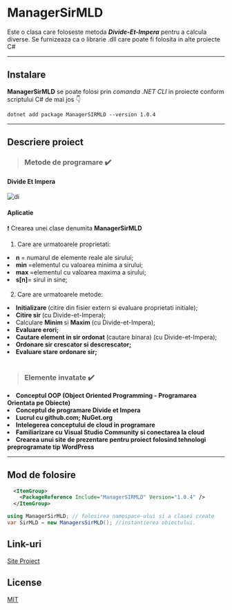 # ManagerSirMLD

  Este o clasa care foloseste metoda ***Divide-Et-Impera*** pentru a calcula diverse. Se furnizeaza ca o librarie .dll care poate fi folosita in alte proiecte C#
  
  <hr>

## Instalare

__ManagerSirMLD__ se poate folosi prin *comanda .NET CLI* in proiecte conform scriptului C# de mai jos :point_down:
                           
  ```.NET CLI
  dotnet add package ManagerSIRMLD --version 1.0.4
   ```
-----------------------------------------------------------------------------------------------
## Descriere proiect
 
 > ### Metode de programare  :heavy_check_mark:

  #### Divide Et Impera <br>
  ![di](http://veng.ro/managersirmld/wp-content/uploads/sites/2/2020/12/divide.jpg "Divide Et Impera")<br>
  #### Aplicatie

:exclamation: Crearea unei clase denumita __ManagerSirMLD__ <br>
  1. Care are urmatoarele proprietati: <br>

   
<li> <b> n </b> = numarul de elemente reale ale sirului; 
<li> <b> min </b> =elementul cu valoarea minima a sirului; 
<li> <b style> max </b> =elementul cu valoarea maxima a sirului; 
<li> <b> s[n]</b>= sirul in sine; <br> <br>
  
   2. Care are urmatoarele metode:<br>
   
  <li> <b> Initializare </b> (citire din fisier extern si evaluare proprietati initiale); <br>
  <li> <b> Citire sir </b> (cu Divide-et-Impera); <br>
  <li>  Calculare <b> Minim </b> si <b> Maxim </b> (cu Divide-et-Impera); <br>
  <li> <b> Evaluare erori; </b> <br>
  <li> <b> Cautare element in sir ordonat </b> (cautare binara) (cu Divide-et-Impera); <br> 
  <li> <b>  Ordonare sir crescator si descrescator; </b> <br>
  <li> <b>  Evaluare stare ordonare sir; </b>
    <br> <br>
    
 > ### Elemente invatate  :heavy_check_mark: <br>
 
   <li> <b> Conceptul OOP (Object Oriented Programming - Programarea Orientata pe Obiecte)</b> <br>
   <li> <b> Conceptul de programare Divide et Impera</b><br>
   <li> <b> Lucrul cu github.com; NuGet.org </b>
   <li> <b> Intelegerea conceptului de cloud in programare </b>
   <li> <b> Familiarizare cu Visual Studio Community si conectarea la cloud </b>
   <li> <b> Crearea unui site de prezentare pentru proiect folosind tehnologi preprogramate tip WordPress </b>
     

<hr>

## Mod de folosire

```XML
  <ItemGroup>
    <PackageReference Include="ManagerSIRMLD" Version="1.0.4" />
  </ItemGroup>
```

```C#
using ManagerSirMLD; // folosirea namespace-ului si a clasei create
var SirMLD = new ManagersSirMLD(); //instantierea obiectului.
```

## Link-uri
[Site Proiect](http://veng.ro/managersirmld/)

## License
[MIT](https://choosealicense.com/licenses/mit/)
